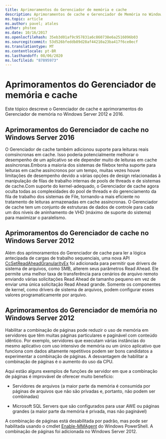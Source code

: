 ```yaml
---
title: Aprimoramentos do Gerenciador de memória e cache
description: Aprimoramentos de cache e Gerenciador de Memória no Windows Server 2016
ms.topic: article
ms.author: pavel; atales
author: phstee
ms.date: 10/16/2017
ms.openlocfilehash: 35eb3d01af9c957831a6c860738e6a2516096b03
ms.sourcegitcommit: 53d526bfeddb89d28af44210a23ba417f6ce0ecf
ms.translationtype: MT
ms.contentlocale: pt-BR
ms.lasthandoff: 08/06/2020
ms.locfileid: "87895973"
---
```

# <a name="cache-and-memory-manager-improvements"></a>Aprimoramentos do Gerenciador de memória e cache

Este tópico descreve o Gerenciador de cache e aprimoramentos do Gerenciador de memória no Windows Server 2012 e 2016.

## <a name="cache-manager-improvements-in-windows-server-2016"></a>Aprimoramentos do Gerenciador de cache no Windows Server 2016
O Gerenciador de cache também adicionou suporte para leituras reais comsíncronas em cache.
Isso poderia potencialmente melhorar o desempenho de um aplicativo se ele depender muito de leituras em cache assíncronas.Embora a maioria dos sistemas de filebox tenha suporte para leituras em cache assíncronos por um tempo, muitas vezes houve limitações de desempenho devido a várias opções de design relacionadas à manipulação de filas de trabalho internas de pools de threads e de sistemas de cache.Com suporte do kernel-adequado, o Gerenciador de cache agora oculta todas as complexidades do pool de threads e do gerenciamento da fila de trabalho dos sistemas de File, tornando-a mais eficiente no tratamento de leituras armazenadas em cache assíncronas. O Gerenciador de cache tem um conjunto de estruturas de dados de controle para cada um dos níveis de aninhamento de VHD (máximo de suporte do sistema) para maximizar o paralelismo.


## <a name="cache-manager-improvements-in-windows-server-2012"></a>Aprimoramentos do Gerenciador de cache no Windows Server 2012
Além dos aprimoramentos do Gerenciador de cache para ler a lógica antecipada de cargas de trabalho sequenciais, uma nova API [CcSetReadAheadGranularityEx](https://msdn.microsoft.com/library/windows/hardware/hh406341.aspx) foi adicionada para permitir que drivers de sistema de arquivos, como SMB, alterem seus parâmetros Read Ahead. Ele permite uma melhor taxa de transferência para cenários de arquivo remoto enviando várias solicitações Read Ahead de tamanho pequeno em vez de enviar uma única solicitação Read Ahead grande. Somente os componentes de kernel, como drivers de sistema de arquivos, podem configurar esses valores programaticamente por arquivo.

## <a name="memory-manager-improvements-in-windows-server-2012"></a>Aprimoramentos do Gerenciador de memória no Windows Server 2012
Habilitar a combinação de páginas pode reduzir o uso de memória em servidores que têm muitas páginas particulares e paginável com conteúdo idêntico. Por exemplo, servidores que executam várias instâncias do mesmo aplicativo com uso intensivo de memória ou um único aplicativo que funciona com dados altamente repetitivos podem ser bons candidatos a experimentar a combinação de páginas. A desvantagem de habilitar a combinação de páginas é o aumento do uso da CPU.

Aqui estão alguns exemplos de funções de servidor em que a combinação de páginas é improvável de oferecer muito benefício:

-   Servidores de arquivos (a maior parte da memória é consumida por páginas de arquivos que não são privadas e, portanto, não podem ser combinadas)

-   Microsoft SQL Servers que são configurados para usar AWE ou páginas grandes (a maior parte da memória é privada, mas não paginável)

A combinação de páginas está desabilitada por padrão, mas pode ser habilitada usando o cmdlet [Enable-MMAgent](https://technet.microsoft.com/library/jj658954.aspx) do Windows PowerShell. A combinação de páginas foi adicionada no Windows Server 2012.
